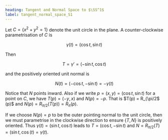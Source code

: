 ```yaml
---
heading: Tangent and Normal Space to $\SS^1$
label: tangent_normal_space_S1
---
```


Let $C = \lbrace x^2 + y^2 = 1 \rbrace$ denote the unit circle in the plane. A counter-clockwise parametrisation of $C$ is

$$
\gamma(t) = (\cos t, \sin t)
$$

Then

$$
T = \gamma' = (-\sin t, \cos t)
$$

and the positively oriented unit normal is

$$
N(t) = (-\cos t, - \sin t) = - \gamma(t)
$$

Notice that $N$ points inward. Also if we write $p = (x, y) = (\cos t, \sin t)$ for a point on $C$, we have $T(p) = (-y, x)$ and $N(p) = -p$. That is $T(p) = R_{\pi/2$ (p)$ and $N(p) = R_{\pi/2} (T(p)) = R_{\pi} (p)$.

If we choose $N(p) = p$ to be the outer pointing normal to the unit circle, then we must parametrise in the clockwise direction to ensure $\lbrace T, N \rbrace$ is positively oriented. Thus $\gamma(t) = (\sin t, \cos t)$ leads to $T = (\cos t, -\sin t)$ and $N = R_{\pi/2} (T) = (\sin t, \cos(t) = \gamma(t)$.

